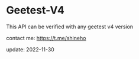 # Geetest-V4

This API can be verified with any geetest v4 version

contact me: https://t.me/shineho

update: 2022-11-30
